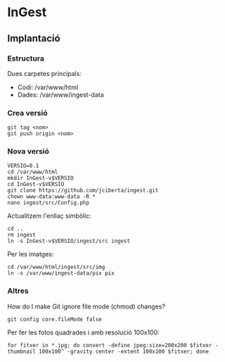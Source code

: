 # InGest

## Implantació

### Estructura

Dues carpetes principals:

  * Codi: /var/www/html
  * Dades: /var/www/ingest-data

### Crea versió

```
git tag <nom>
git push origin <nom>
```

### Nova versió

```
VERSIO=0.1
cd /var/www/html
mkdir InGest-v$VERSIO
cd InGest-v$VERSIO
git clone https://github.com/jciberta/ingest.git
chown www-data:www-data -R *
nano ingest/src/Config.php
```

Actualitzem l'enllaç simbòlic:
```
cd ..
rm ingest
ln -s InGest-v$VERSIO/ingest/src ingest
```

Per les imatges:
```
cd /var/www/html/ingest/src/img
ln -s /var/www/ingest-data/pix pix
```

### Altres

How do I make Git ignore file mode (chmod) changes?
```
git config core.fileMode false
```

Per fer les fotos quadrades i amb resolució 100x100:
```
for fitxer in *.jpg; do convert -define jpeg:size=200x200 $fitxer -thumbnail 100x100^ -gravity center -extent 100x100 $fitxer; done
```

